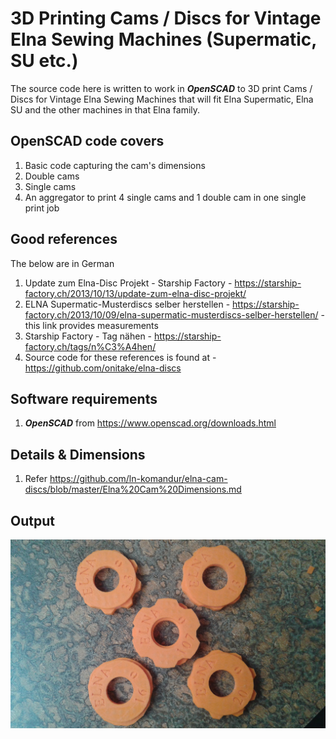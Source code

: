 # 3D Printing Cams / Discs for Vintage Elna Sewing Machines (Supermatic, SU etc.)

The source code here is written to work in **_OpenSCAD_** to 3D print Cams / Discs for Vintage Elna Sewing Machines that will fit Elna Supermatic, Elna SU and the other machines in that Elna family.


## OpenSCAD code covers

1. Basic code capturing the cam's dimensions
1. Double cams
1. Single cams
1. An aggregator to print 4 single cams and 1 double cam in one single print job


## Good references 

The below are in German
1. Update zum Elna-Disc Projekt - Starship Factory - https://starship-factory.ch/2013/10/13/update-zum-elna-disc-projekt/
1. ELNA Supermatic-Musterdiscs selber herstellen - https://starship-factory.ch/2013/10/09/elna-supermatic-musterdiscs-selber-herstellen/ - this link provides measurements
1. Starship Factory - Tag nähen - https://starship-factory.ch/tags/n%C3%A4hen/
1. Source code for these references is found at - https://github.com/onitake/elna-discs 

## Software requirements

1. **_OpenSCAD_** from https://www.openscad.org/downloads.html

## Details & Dimensions
1. Refer https://github.com/ln-komandur/elna-cam-discs/blob/master/Elna%20Cam%20Dimensions.md

## Output

![5 cams printed from 1 print job](https://github.com/ln-komandur/elna-cam-discs/blob/master/5%20Cams%20-%20Print%20Job%20Completed.jpg)
